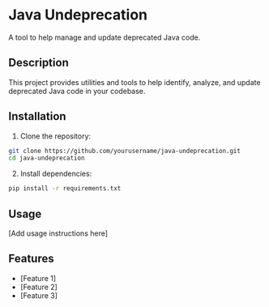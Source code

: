 # Java Undeprecation

A tool to help manage and update deprecated Java code.

## Description

This project provides utilities and tools to help identify, analyze, and update deprecated Java code in your codebase.

## Installation

1. Clone the repository:
```bash
git clone https://github.com/yourusername/java-undeprecation.git
cd java-undeprecation
```

2. Install dependencies:
```bash
pip install -r requirements.txt
```

## Usage

[Add usage instructions here]

## Features

- [Feature 1]
- [Feature 2]
- [Feature 3]

